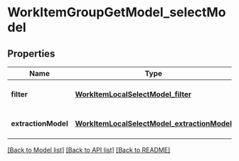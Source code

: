 # WorkItemGroupGetModel_selectModel
## Properties

| Name | Type | Description | Notes |
|------------ | ------------- | ------------- | -------------|
| **filter** | [**WorkItemLocalSelectModel_filter**](WorkItemLocalSelectModel_filter.md) |  | [optional] [default to null] |
| **extractionModel** | [**WorkItemLocalSelectModel_extractionModel**](WorkItemLocalSelectModel_extractionModel.md) |  | [optional] [default to null] |

[[Back to Model list]](../README.md#documentation-for-models) [[Back to API list]](../README.md#documentation-for-api-endpoints) [[Back to README]](../README.md)

